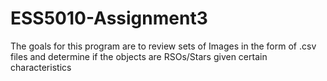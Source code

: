 # ESS5010-Assignment3
 The goals for this program are to review sets of Images in the form of  .csv files and determine if the objects are RSOs/Stars given certain characteristics
